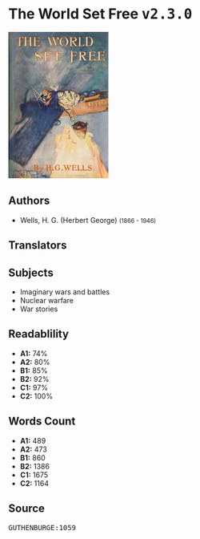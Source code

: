 # The World Set Free <kbd>v2.3.0</kbd>

![](./cover.medium.jpg "")

## Authors


 - Wells, H. G. (Herbert George) <small>(1866 - 1946)</small>

## Translators



## Subjects


 - Imaginary wars and battles
 - Nuclear warfare
 - War stories

## Readablility


 - **A1:** 74%
 - **A2:** 80%
 - **B1:** 85%
 - **B2:** 92%
 - **C1:** 97%
 - **C2:** 100%

## Words Count


 - **A1:** 489
 - **A2:** 473
 - **B1:** 860
 - **B2:** 1386
 - **C1:** 1675
 - **C2:** 1164

## Source


<kbd>GUTHENBURGE:1059</kbd>
